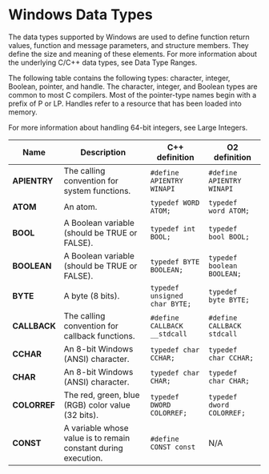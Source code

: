 # Windows Data Types

The data types supported by Windows are used to define function return values, function and message parameters, and structure members. They define the size and meaning of these elements. For more information about the underlying C/C++ data types, see Data Type Ranges.

The following table contains the following types: character, integer, Boolean, pointer, and handle. The character, integer, and Boolean types are common to most C compilers. Most of the pointer-type names begin with a prefix of P or LP. Handles refer to a resource that has been loaded into memory.

For more information about handling 64-bit integers, see Large Integers.

| Name       | Description | C++ definition | O2 definition |
| ---------- | ----------- | -------------- | ------------- |
| **APIENTRY** | The calling convention for system functions. | `#define APIENTRY WINAPI` | `#define APIENTRY WINAPI` |
| **ATOM** | An atom. | `typedef WORD ATOM;` | `typedef word ATOM;` |
| **BOOL** | A Boolean variable (should be TRUE or FALSE). | `typedef int BOOL;` | `typedef bool BOOL;` |
| **BOOLEAN** | A Boolean variable (should be TRUE or FALSE). | `typedef BYTE BOOLEAN;` | `typedef boolean BOOLEAN;` |
| **BYTE** | A byte (8 bits). | `typedef unsigned char BYTE;` | `typedef byte BYTE;` |
| **CALLBACK** | The calling convention for callback functions. | `#define CALLBACK __stdcall` | `#define CALLBACK stdcall` |
| **CCHAR** | An 8-bit Windows (ANSI) character. | `typedef char CCHAR;` | `typedef char CCHAR;` |
| **CHAR** | An 8-bit Windows (ANSI) character. | `typedef char CHAR;` | `typedef char CHAR;` |
| **COLORREF** | The red, green, blue (RGB) color value (32 bits). | `typedef DWORD COLORREF;` | `typedef dword COLORREF;` |
| **CONST** | A variable whose value is to remain constant during execution.  | `#define CONST const` | N/A |
